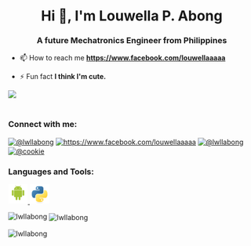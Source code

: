 <h1 align="center">Hi 👋, I'm Louwella P. Abong</h1>
<h3 align="center">A future Mechatronics Engineer from Philippines</h3>

- 📫 How to reach me **https://www.facebook.com/louwellaaaaa**

- ⚡ Fun fact **I think I'm cute.**

<img src="https://user-images.githubusercontent.com/74038190/213760705-0d5bf320-4f43-4352-b74b-0889ae726bf7.gif" width="400">
<br><br>
<h3 align="left">Connect with me:</h3>
<p align="left">
<a href="https://twitter.com/@lwllabong" target="blank"><img align="center" src="https://raw.githubusercontent.com/rahuldkjain/github-profile-readme-generator/master/src/images/icons/Social/twitter.svg" alt="@lwllabong" height="30" width="40" /></a>
<a href="https://fb.com/https://www.facebook.com/louwellaaaaa" target="blank"><img align="center" src="https://raw.githubusercontent.com/rahuldkjain/github-profile-readme-generator/master/src/images/icons/Social/facebook.svg" alt="https://www.facebook.com/louwellaaaaa" height="30" width="40" /></a>
<a href="https://instagram.com/@lwllabong" target="blank"><img align="center" src="https://raw.githubusercontent.com/rahuldkjain/github-profile-readme-generator/master/src/images/icons/Social/instagram.svg" alt="@lwllabong" height="30" width="40" /></a>
<a href="https://discord.gg/@cookie" target="blank"><img align="center" src="https://raw.githubusercontent.com/rahuldkjain/github-profile-readme-generator/master/src/images/icons/Social/discord.svg" alt="@cookie" height="30" width="40" /></a>
</p>

<h3 align="left">Languages and Tools:</h3>
<p align="left"> <a href="https://developer.android.com" target="_blank" rel="noreferrer"> <img src="https://raw.githubusercontent.com/devicons/devicon/master/icons/android/android-original-wordmark.svg" alt="android" width="40" height="40"/> </a> <a href="https://www.python.org" target="_blank" rel="noreferrer"> <img src="https://raw.githubusercontent.com/devicons/devicon/master/icons/python/python-original.svg" alt="python" width="40" height="40"/> </a> </p>

<p><img align="left" src="https://github-readme-stats.vercel.app/api/top-langs?username=lwllabong&show_icons=true&locale=en&layout=compact" alt="lwllabong" /></p>

<p>&nbsp;<img align="center" src="https://github-readme-stats.vercel.app/api?username=lwllabong&show_icons=true&locale=en" alt="lwllabong" /></p>

<p><img align="center" src="https://github-readme-streak-stats.herokuapp.com/?user=lwllabong&" alt="lwllabong" /></p>
